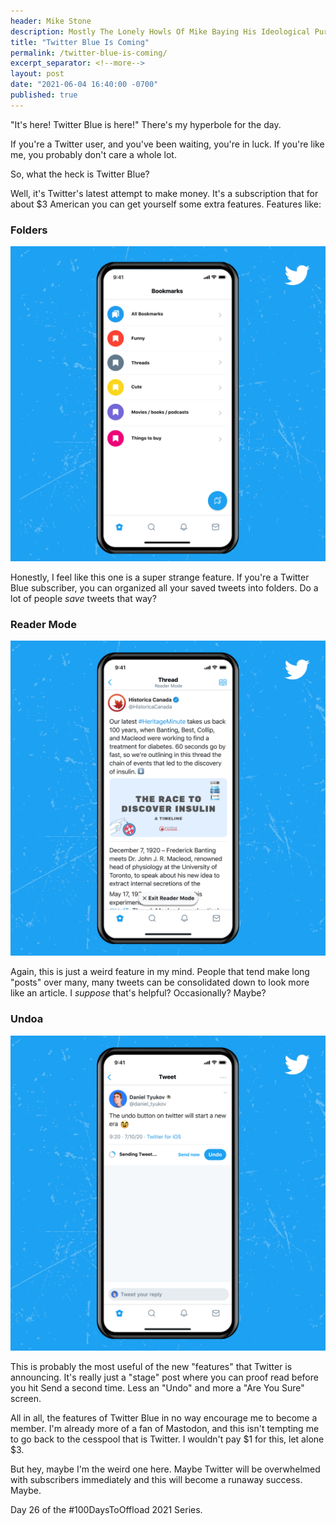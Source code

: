 ```yaml
---
header: Mike Stone
description: Mostly The Lonely Howls Of Mike Baying His Ideological Purity At The Moon
title: "Twitter Blue Is Coming"
permalink: /twitter-blue-is-coming/
excerpt_separator: <!--more-->
layout: post
date: "2021-06-04 16:40:00 -0700"
published: true
---
```


"It's here! Twitter Blue is here!" There's my hyperbole for the day.

If you're a Twitter user, and you've been waiting, you're in luck. If you're like me, you probably don't care a whole lot.

<!--more-->

So, what the heck is Twitter Blue?

Well, it's Twitter's latest attempt to make money. It's a subscription that for about $3 American you can get yourself some extra features. Features like:

### Folders
![](/assets/images/twitter_blue_folders.png)

Honestly, I feel like this one is a super strange feature. If you're a Twitter Blue subscriber, you can organized all your saved tweets into folders. Do a lot of people _save_ tweets that way?

### Reader Mode
![](/assets/images/twitter_blue_reader.png)

Again, this is just a weird feature in my mind. People that tend make long "posts" over many, many tweets can be consolidated down to look more like an article. I _suppose_ that's helpful? Occasionally? Maybe?

### Undoa
![](/assets/images/twitter_blue_undo.png)

This is probably the most useful of the new "features" that Twitter is announcing. It's really just a "stage" post where you can proof read before you hit Send a second time. Less an "Undo" and more a "Are You Sure" screen.

All in all, the features of Twitter Blue in no way encourage me to become a member. I'm already more of a fan of Mastodon, and this isn't tempting me to go back to the cesspool that is Twitter. I wouldn't pay $1 for this, let alone $3.

But hey, maybe I'm the weird one here. Maybe Twitter will be overwhelmed with subscribers immediately and this will become a runaway success. Maybe.

Day 26 of the #100DaysToOffload 2021 Series.
